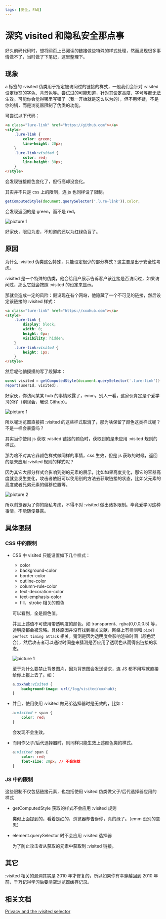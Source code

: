 ```yaml
---
tags: [安全, FAQ]
---
```


# 深究 visited 和隐私安全那点事

好久前码代码时，想将网页上已阅读的链接做些特殊的样式处理，然而发现很多事情做不了，当时做了下笔记，这里整理下。

## 现象

a 标签的 :visited 伪类用于指定被访问过的链接的样式，一般我们会针对 :visited 设定标签的字色、背景色等。尝试过的可能知道，针对其设定高度、字号等都无法生效。可能你会觉得哪里写错了（我一开始就是这么以为的），但不用怀疑，不是你的锅，而是浏览器限制了伪类的功能。

可尝试以下代码：

```html
<a class="lure-link" href="https://github.com"></a>
<style>
    .lure-link {
        color: green;
        line-height: 20px;
    }
    .lure-link:visited {
        color: red;
        line-height: 30px;
    }
</style>
```

会发现链接颜色变化了，但行高却没变化。

其实并不只是 css 上的限制，连 js 也同样设了限制。

```js
getComputedStyle(document.querySelector('.lure-link')).color;
```

会发现返回的是 green，而不是 red。

![picture 1](/image/emot-amazing.png)

好家伙，眼见为虚，不知道的还以为红绿色盲了。

## 原因

为什么 :visited 伪类这么特殊，只能设定很少的部分样式？这主要是出于安全性考虑。

:visited 是一个特殊的伪类，他会给用户展示告诉客户该连接是否访问过，如果访问过，那么它就会按照 :visited 的设定来显示。

那就会造成一定的风险：假设现在有个网站，他隐藏了一个不可见的链接，然后设定该链接的 :visited 样式：

```html
<a class="lure-link" href="https://xxxhub.com"></a>
<style>
    .lure-link {
        display: block;
        width: 0;
        height: 0px;
        visibility: hidden;
    }
    .lure-link:visited {
        height: 1px;
    }
</style>
```

然后呢他悄摸摸的写了段脚本：

```js
const visited = getComputedStyle(document.querySelector('.lure-link')).height === '0px';
report(userId, visited);
```

好家伙，你访问某某 hub 的事情败露了，emm，别人一看，这家伙肯定是个爱学习的仔（别误会，我说 Github）。

![picture 1](/image/emot-sbz.jpg)

所以呢浏览器直接把 :visited 的这些样式取消了，那为啥保留了颜色这类样式呢？不是一样会暴露吗？

其实当你使用 js 获取 :visited 链接的颜色时，获取到的是未应用 :visited 规则的样式。

那为啥不对其它非颜色样式做同样的事情，css 生效，但是 js 获取的时候，返回的是未应用 :visited 规则的样式呢？

因为其它大部分样式会影响到别的元素的展示，比如如果高度变化，那它的容器高度就会发生变化，攻击者依旧可以使用别的方法去获取链接的状态，比如父元素的高度或者兄弟元素的偏移位置等。

![picture 2](/image/emot-hjh.png)

所以浏览器为了你的隐私考虑，不得不对 :visited 做出诸多限制。毕竟爱学习这种事情，不能随便暴露。

## 具体限制

### CSS 中的限制

-   CSS 中 visited 只能设置如下几个样式：

    -   color
    -   background-color
    -   border-color
    -   outline-color
    -   column-rule-color
    -   text-decoration-color
    -   text-emphasis-color
    -   fill、stroke 相关的颜色

    可以看到，全是颜色值。

    并且上述值不可使用带透明度的颜色，如 transparent、rgba(0,0,0,0.5) 等，透明度都会被忽略。具体原因并没有找到相关文献，网络上有猜测和 `pixel perfect timing attack` 相关，猜测是因为透明度会影响渲染时间（颜色混合），然后攻击者可以通过时间差来猜测是否应用了透明色从而得出链接的状态。

    ![picture 1](/image/emot-amazing.png)

    至于为什么要禁止背景图片，因为背景图会发送请求，连 JS 都不用写就直接给你上报上去了。如：

    ```css
    a.xxxhub:visited {
        background-image: url(/log/visited/xxxhub);
    }
    ```

-   并且，使用使用 :visited 做兄弟选择器时是无效的，比如：

    ```css
    a:visited + span {
        color: red;
    }
    ```

    会发现不会生效。

-   而用作父子/后代选择器时，则同样只能生效上述颜色类的样式。

    ```css
    a:visited span {
        color: red;
        font-size: 20px; // 不会生效
    }
    ```

### JS 中的限制

这些限制不仅包括链接元素，也包括使用 visited 伪类做父子/后代选择器应用的样式

-   getComputedStyle 获取的样式不会应用 :visited 规则

    类似上面提到的，看着是红的，浏览器却告诉你，真的绿了。（emm 没别的意思）

-   element.querySelector 时不会应用 :visited 选择器

    为了防止攻击者从获取的元素中获取到 :visited 链接。

## 其它

:visited 相关的漏洞其实是 2010 年才修复的，所以如果你有幸穿越回到 2010 年前，千万记得学习后要清空浏览器缓存记录。

## 相关文档

[Privacy and the :visited selector](https://developer.mozilla.org/en-US/docs/Web/CSS/Privacy_and_the_:visited_selector)
